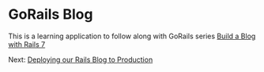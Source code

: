 # GoRails Blog

This is a learning application to follow along with GoRails series 
[Build a Blog with Rails 7](https://gorails.com/series/build-a-blog-with-rails-7)


Next: [Deploying our Rails Blog to Production](https://gorails.com/episodes/deploying-our-rails-blog-to-production)

